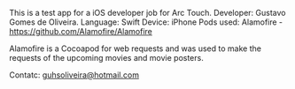 This is a test app for a iOS developer job for Arc Touch.
Developer: Gustavo Gomes de Oliveira.
Language: Swift
Device: iPhone
Pods used: Alamofire - https://github.com/Alamofire/Alamofire

Alamofire is a Cocoapod for web requests and was used to make the requests of the upcoming movies and movie posters.

Contatc: guhsoliveira@hotmail.com